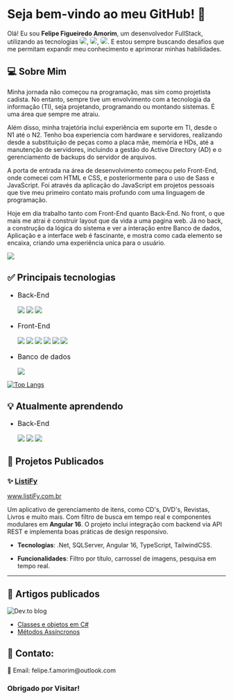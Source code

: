 <h1>Seja bem-vindo ao meu GitHub! 👋</h1>

<p>Olá! Eu sou <strong>Felipe Figueiredo Amorim</strong>, um desenvolvedor FullStack, utilizando as tecnologias <img style="border-radius: 5px;" src="https://img.shields.io/badge/C%23-239120?style=for-the-badge&logo=csharp&logoColor=white">, <img style="border-radius: 5px;" src="https://img.shields.io/badge/.NET-512BD4?style=for-the-badge&logo=dotnet&logoColor=white">, <img style="border-radius: 5px;" src="https://img.shields.io/badge/Angular-DD0031?style=for-the-badge&logo=angular&logoColor=white">. E estou sempre buscando desafios que me permitam expandir meu conhecimento e aprimorar minhas habilidades.</p>

<h2>💻 Sobre Mim</h2>

<p>

Minha jornada não começou na programação, mas sim como projetista cadista. No entanto, sempre tive um envolvimento com a tecnologia da informação (TI), seja projetando, programando ou montando sistemas. É uma área que sempre me atraiu.

Além disso, minha trajetória inclui experiência em suporte em TI, desde o N1 até o N2. Tenho boa experiencia com hardware e servidores, realizando desde a substituição de peças como a placa mãe, memória e HDs, até a manutenção de servidores, incluindo a gestão do Active Directory (AD) e o gerenciamento de backups do servidor de arquivos.

A porta de entrada na área de desenvolvimento começou pelo Front-End, onde comecei com HTML e CSS, e posteriormente para o uso de Sass e JavaScript. Foi através da aplicação do JavaScript em projetos pessoais que tive meu primeiro contato mais profundo com uma linguagem de programação.

Hoje em dia trabalho tanto com Front-End quanto Back-End. No front, o que mais me atrai é construir layout que da vida a uma pagina web. Já no back, a construção da lógica do sistema e ver a interação entre Banco de dados, Aplicação e a interface web é fascinante, e mostra como cada elemento se encaixa, criando uma experiência unica para o usuário.   
</p>

<img src="https://github-readme-stats.vercel.app/api?username=Felipe-Amorim-Dev&show_icons=true&title_color=ffffff&icon_color=34abeb&text_color=daf7dc&bg_color=151515" />

<h2>✅ Principais tecnologias</h2>

<ul>
<li>
<p style="font-size: 16px;">Back-End</p>
  <img src="https://img.shields.io/badge/Linguagem-C_Sharp-blue?logo=csharp&logoColor=blue"/> <img src="https://img.shields.io/badge/Framework-.NET_Core-blue?logo=.NET&logoColor=purple"/> <img src="https://img.shields.io/badge/IDE-Visual_Studio-blue?logo=visualstudio&logoColor=purple"/> 
</li>

<li>
<p style="font-size: 16px;">Front-End</p>
<img src="https://img.shields.io/badge/Linguagem marckup-HTML_5-blue?logo=html5"/> <img src="https://img.shields.io/badge/Style_Sheet-CSS_3-blue?logo=css3&logoColor=blue"/> <img src="https://img.shields.io/badge/Script-SASS-blue?logo=sass"/> <img src="https://img.shields.io/badge/Script-JavaScript-blue?logo=javascript"/> <img src="https://img.shields.io/badge/Framework-Angular_16-blue?logo=angular&logoColor=red"/> <img src="https://img.shields.io/badge/IDE-Visual_Studio_Code-blue?logo=visualstudiocode&logoColor=blue"/>
</li>

<li>
<p style="font-size: 16px;">Banco de dados</p>
<img src="https://img.shields.io/badge/Relacional-Sql_Server-blue?logo=microsoftsqlserver"/>
</li>
</ul>

[![Top Langs](https://github-readme-stats.vercel.app/api/top-langs/?username=Felipe-Amorim-Dev&layout=donut&show_icons=true&title_color=ffffff&icon_color=34abeb&text_color=daf7dc&bg_color=151515)](https://github.com/Felipe-Amorim-Dev/github-readme-stats)

<h2>💡 Atualmente aprendendo</h2>

<ul>
<li>
<p style="font-size: 16px;">Back-End</p>
  <img src="https://img.shields.io/badge/Linguagem-JAVA-blue?logo=oracle&logoColor=red"/> <img src="https://img.shields.io/badge/Linguagem-Python-blue?logo=python"/> <img src="https://img.shields.io/badge/Banco_de_dados-MongoDB-blue?logo=mongodb"/> 
</li>
</ul>

## 🚀 Projetos Publicados

### ✨ <a href="https://www.listiFy.com.br">ListiFy</a>
<a href="https://www.listiFy.com.br">www.listiFy.com.br</a>

Um aplicativo de gerenciamento de itens, como CD's, DVD's, Revistas, Livros e muito mais.
Com filtro de busca em tempo real e componentes modulares em **Angular 16**. O projeto inclui integração com backend via API REST e implementa boas práticas de design responsivo.

- **Tecnologias**: .Net, SQLServer, Angular 16, TypeScript, TailwindCSS.
  
- **Funcionalidades**: Filtro por título, carrossel de imagens, pesquisa em tempo real.

<hr>

<h2>📝 Artigos publicados</h2>

![Dev.to blog](https://img.shields.io/badge/dev.to-0A0A0A?style=for-the-badge&logo=dev.to&logoColor=white)

<ul>
  <li><a href="https://dev.to/felipeamorimdev/classes-e-objetos-em-c-net-1l54">Classes e objetos em C#</a></li>
  <li><a href="https://dev.to/felipeamorimdev/metodos-assincronos-uma-abordagem-no-desenvolvimento-de-software-3l0g">Métodos Assíncronos</a></li>
</ul>

<h2>💬 Contato:</h2>

<p/>
📧 Email: felipe.f.amorim@outlook.com
</p>

<!-- <p style="display: flex; align-items: center; font-size: 16px;"><svg style="margin-right: 10px;" xmlns="http://www.w3.org/2000/svg" width="32" height="32" fill="currentColor" class="bi bi-linkedin" viewBox="0 0 16 16">
  <path d="M0 1.146C0 .513.526 0 1.175 0h13.65C15.474 0 16 .513 16 1.146v13.708c0 .633-.526 1.146-1.175 1.146H1.175C.526 16 0 15.487 0 14.854zm4.943 12.248V6.169H2.542v7.225zm-1.2-8.212c.837 0 1.358-.554 1.358-1.248-.015-.709-.52-1.248-1.342-1.248S2.4 3.226 2.4 3.934c0 .694.521 1.248 1.327 1.248zm4.908 8.212V9.359c0-.216.016-.432.08-.586.173-.431.568-.878 1.232-.878.869 0 1.216.662 1.216 1.634v3.865h2.401V9.25c0-2.22-1.184-3.252-2.764-3.252-1.274 0-1.845.7-2.165 1.193v.025h-.016l.016-.025V6.169h-2.4c.03.678 0 7.225 0 7.225z"/>
</svg> <a href="https://www.linkedin.com/in/felipe-amorim-dev/">LinkedIn</a>
</p> -->

<!-- Outros Interesses:
Além do desenvolvimento de software, tenho interesse em áreas como inteligência artificial, aprendizado de máquina e desenvolvimento de jogos. -->

<h3>Obrigado por Visitar!</h3>

